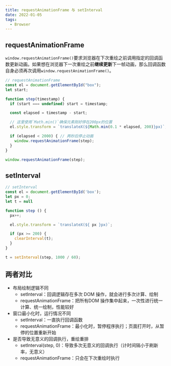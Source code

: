 ```yaml
---
title: requestAnimationFrame 与 setInterval
date: 2022-01-05
tags:
  - Browser
---
```


## requestAnimationFrame

`window.requestAnimationFrame()`要求浏览器在下次重绘之前调用指定的回调函数更新动画。如果想在浏览器下一次重绘之前**继续更新**下一帧动画，那么回调函数自身必须再次调用`window.requestAnimationFrame()`。

```js
// requestAnimationFrame
const el = document.getElementById("box");
let start;

function step(timestamp) {
  if (start === undefined) start = timestamp;

  const elapsed = timestamp - start;

  // 这里使用`Math.min()`确保元素刚好停在200px的位置
  el.style.transform = `translateX(${Math.min(0.1 * elapsed, 200)}px)`;

  if (elapsed < 2000) { // 两秒后停止动画
    window.requestAnimationFrame(step);
  }
}

window.requestAnimationFrame(step);
```

## setInterval

```js
// setInterval
const el = document.getElementById('box');
let px = 0;
let t = null

function step () {
  px++;

  el.style.transform = `translateX(${ px }px)`;

  if (px >= 200) {
    clearInterval(t);
  }
}

t = setInterval(step, 1000 / 60);
```

## 两者对比

- 布局绘制逻辑不同
  - setInterval：回调逻辑存在多次 DOM 操作，就会进行多次计算、绘制
  - requestAnimationFrame：把所有DOM 操作集中起来，一次性进行统一计算、统一绘制，性能较好
- 窗口最小化时，运行情况不同
  - setInterval：一直执行回调函数
  - requestAnimationFrame：最小化时，暂停程序执行；页面打开时，从暂停的位置重新开始
- 是否导致无意义的回调执行，重绘重排
  - setInterval(step, 0)：导致多次无意义的回调执行（计时间隔小于刷新率，无意义）
  - requestAnimationFrame：只会在下次重绘时执行
